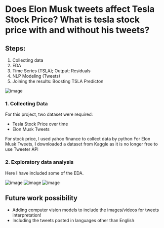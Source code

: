 # Does Elon Musk tweets affect Tesla Stock Price? What is tesla stock price with and without his tweets?
## Steps:
1. Collecting data
2. EDA
3. Time Series (TSLA); Output: Residuals
4. NLP Modeling (Tweets)
5. Joining the results: Boosting TSLA Predicton

![image](https://github.com/taaaraaa/tsla-price-prediction/assets/26361973/fb03336b-8867-4198-851e-dbf383b8124f)

### 1. Collecting Data
For this project, two dataset were required: 
- Tesla Stock Price over time
- Elon Musk Tweets

For stock price, I used yahoo finance to collect data by python
For Elon Musk Tweets, I downloaded a dataset from Kaggle as it is no longer free to use Tweeter API

### 2. Exploratory data analysis
Here I have included some of the EDA. 

![image](https://github.com/taaaraaa/tsla-price-prediction/assets/26361973/cd19d9a6-ac02-48f7-a039-d5c48dd32433)
![image](https://github.com/taaaraaa/tsla-price-prediction/assets/26361973/f3a78e5b-b22b-4b12-9513-da6bae6bad53)
![image](https://github.com/taaaraaa/tsla-price-prediction/assets/26361973/a46a0b7d-c98a-426a-99a5-588f5730b80b)



## Future work possibility
- Adding computer vision models to include the images/videos for tweets interpretation!
- Including the tweets posted in languages other than English

